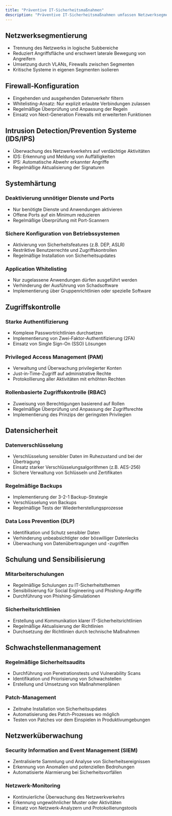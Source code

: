 ```yaml
---
title: "Präventive IT-Sicherheitsmaßnahmen"
description: "Präventive IT-Sicherheitsmaßnahmen umfassen Netzwerksegmentierung, Firewalls, IDS/IPS und Systemhärtung. Sie zielen auf Zugriffskontrolle, Datensicherheit und Schulung ab. Regelmäßige Audits und Patch-Management sind essenziell."
---
```


## Netzwerksegmentierung
- Trennung des Netzwerks in logische Subbereiche
- Reduziert Angriffsfläche und erschwert laterale Bewegung von Angreifern
- Umsetzung durch VLANs, Firewalls zwischen Segmenten
- Kritische Systeme in eigenen Segmenten isolieren

## Firewall-Konfiguration
- Eingehenden und ausgehenden Datenverkehr filtern
- Whitelisting-Ansatz: Nur explizit erlaubte Verbindungen zulassen
- Regelmäßige Überprüfung und Anpassung der Regeln
- Einsatz von Next-Generation Firewalls mit erweiterten Funktionen

## Intrusion Detection/Prevention Systeme (IDS/IPS)
- Überwachung des Netzwerkverkehrs auf verdächtige Aktivitäten
- IDS: Erkennung und Meldung von Auffälligkeiten
- IPS: Automatische Abwehr erkannter Angriffe
- Regelmäßige Aktualisierung der Signaturen

## Systemhärtung

### Deaktivierung unnötiger Dienste und Ports
- Nur benötigte Dienste und Anwendungen aktivieren
- Offene Ports auf ein Minimum reduzieren
- Regelmäßige Überprüfung mit Port-Scannern

### Sichere Konfiguration von Betriebssystemen
- Aktivierung von Sicherheitsfeatures (z.B. DEP, ASLR)
- Restriktive Benutzerrechte und Zugriffskontrollen
- Regelmäßige Installation von Sicherheitsupdates

### Application Whitelisting
- Nur zugelassene Anwendungen dürfen ausgeführt werden
- Verhinderung der Ausführung von Schadsoftware
- Implementierung über Gruppenrichtlinien oder spezielle Software

## Zugriffskontrolle

### Starke Authentifizierung
- Komplexe Passwortrichtlinien durchsetzen
- Implementierung von Zwei-Faktor-Authentifizierung (2FA)
- Einsatz von Single Sign-On (SSO) Lösungen

### Privileged Access Management (PAM)
- Verwaltung und Überwachung privilegierter Konten
- Just-in-Time-Zugriff auf administrative Rechte
- Protokollierung aller Aktivitäten mit erhöhten Rechten

### Rollenbasierte Zugriffskontrolle (RBAC)
- Zuweisung von Berechtigungen basierend auf Rollen
- Regelmäßige Überprüfung und Anpassung der Zugriffsrechte
- Implementierung des Prinzips der geringsten Privilegien

## Datensicherheit

### Datenverschlüsselung
- Verschlüsselung sensibler Daten im Ruhezustand und bei der Übertragung
- Einsatz starker Verschlüsselungsalgorithmen (z.B. AES-256)
- Sichere Verwaltung von Schlüsseln und Zertifikaten

### Regelmäßige Backups
- Implementierung der 3-2-1 Backup-Strategie
- Verschlüsselung von Backups
- Regelmäßige Tests der Wiederherstellungsprozesse

### Data Loss Prevention (DLP)
- Identifikation und Schutz sensibler Daten
- Verhinderung unbeabsichtigter oder böswilliger Datenlecks
- Überwachung von Datenübertragungen und -zugriffen

## Schulung und Sensibilisierung

### Mitarbeiterschulungen
- Regelmäßige Schulungen zu IT-Sicherheitsthemen
- Sensibilisierung für Social Engineering und Phishing-Angriffe
- Durchführung von Phishing-Simulationen

### Sicherheitsrichtlinien
- Erstellung und Kommunikation klarer IT-Sicherheitsrichtlinien
- Regelmäßige Aktualisierung der Richtlinien
- Durchsetzung der Richtlinien durch technische Maßnahmen

## Schwachstellenmanagement

### Regelmäßige Sicherheitsaudits
- Durchführung von Penetrationstests und Vulnerability Scans
- Identifikation und Priorisierung von Schwachstellen
- Erstellung und Umsetzung von Maßnahmenplänen

### Patch-Management
- Zeitnahe Installation von Sicherheitsupdates
- Automatisierung des Patch-Prozesses wo möglich
- Testen von Patches vor dem Einspielen in Produktivumgebungen

## Netzwerküberwachung

### Security Information and Event Management (SIEM)
- Zentralisierte Sammlung und Analyse von Sicherheitsereignissen
- Erkennung von Anomalien und potenziellen Bedrohungen
- Automatisierte Alarmierung bei Sicherheitsvorfällen

### Netzwerk-Monitoring
- Kontinuierliche Überwachung des Netzwerkverkehrs
- Erkennung ungewöhnlicher Muster oder Aktivitäten
- Einsatz von Netzwerk-Analyzern und Protokollierungstools
